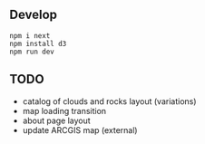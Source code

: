 ## Develop
```shell
npm i next
npm install d3
npm run dev
```

## TODO
- catalog of clouds and rocks layout (variations)
- map loading transition
- about page layout
- update ARCGIS map (external) 
